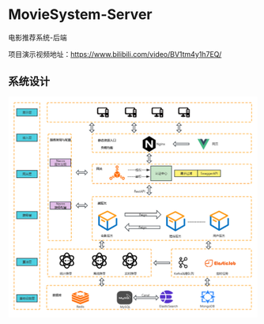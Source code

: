 # MovieSystem-Server
电影推荐系统-后端

项目演示视频地址：https://www.bilibili.com/video/BV1tm4y1h7EQ/

## 系统设计

![](img\system_design.png)
